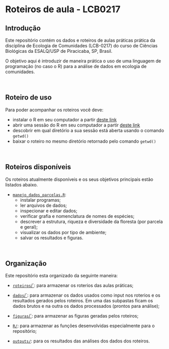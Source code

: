 
<!-- README.md is generated from README.Rmd. Please edit that file -->

# Roteiros de aula - LCB0217

## Introdução

Este repositório contém os dados e roteiros de aulas práticas prática da
disciplina de Ecologia de Comunidades (LCB-0217) do curso de Ciências
Biológicas da ESALQ/USP de Piracicaba, SP, Brasil.

O objetivo aqui é introduzir de maneira prática o uso de uma linguagem
de programação (no caso o R) para a análise de dados em ecologia de
comunidades.

<br/>

## Roteiro de uso

Para poder acompanhar os roteiros você deve:

- instalar o R em seu computador a partir [deste
  link](https://brieger.esalq.usp.br/CRAN/)
- abrir uma sessão do R em seu computador a partir [deste
  link](https://brieger.esalq.usp.br/CRAN/)
- descobrir em qual diretório a sua sessão está aberta usando o comando
  `getwd()`
- baixar o roteiro no mesmo diretório retornado pelo comando `getwd()`

<br/>

## Roteiros disponíveis

Os roteiros atualmente disponíveis e os seus objetivos principais estão
listados abaixo.

- [`manejo_dados_parcelas.R`](https://github.com/LimaRAF/LCB0217/tree/master/roteiros/manejo_dados_parcelas.R):
  - instalar programas;
  - ler arquivos de dados;
  - inspecionar e editar dados;
  - verificar grafia e nomenclatura de nomes de espécies;
  - descrever a estrutura, riqueza e diversidade da floresta (por
    parcela e geral);
  - visualizar os dados por tipo de ambiente;
  - salvar os resultados e figuras.

<br/>

## Organização

Este repositório esta organizado da seguinte maneira:

- [`roteiros`/\`](https://github.com/LimaRAF/LCB0217/tree/master/roteiros):
  para armazenar os roterios das aulas práticas;

- [`dados`/\`](https://github.com/LimaRAF/LCB0217/tree/master/dados):
  para armazenar os dados usados como input nos roterios e os resultados
  gerados pelos roteiros. Em uma das subpastas ficam os dados brutos e
  na outra os dados processados (prontos para análise);

- [`figuras`/\`](https://github.com/LimaRAF/LCB0217/tree/master/figuras):
  para armazenar as figuras geradas pelos roteiros;

- [`R/`](https://github.com/LimaRAF/LCB0217/tree/master/R): para
  armazenar as funções desenvolvidas especialmente para o repositório;

- [`outputs/`](https://github.com/LimaRAF/LCB0217/tree/master/R): para
  os resultados das análises dos dados dos roteiros.
